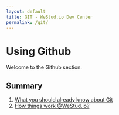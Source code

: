 ```yaml
---
layout: default
title: GIT - WeStud.io Dev Center
permalink: /git/
---
```


# Using Github

Welcome to the Github section.

## Summary

1. [What you should already know about Git](/git/basics)
2. [How things work @WeStud.io?](/git/best-practices)
